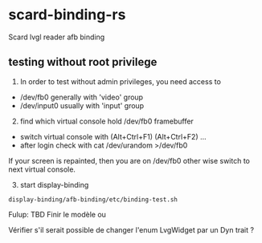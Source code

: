 # scard-binding-rs
Scard lvgl reader afb binding

## testing without root privilege

1) In order to test without admin privileges, you need access to

* /dev/fb0 generally with 'video' group
* /dev/input0 usually with 'input' group

2) find which virtual console hold /dev/fb0 framebuffer

* switch virtual console with (Alt+Ctrl+F1) (Alt+Ctrl+F2) ...
* after login check with cat /dev/urandom >/dev/fb0

If your screen is repainted, then you are on /dev/fb0 other wise switch to next virtual console.

3) start display-binding

```
display-binding/afb-binding/etc/binding-test.sh
```

Fulup: TBD Finir le modèle ou

 Vérifier s'il serait possible de changer l'enum LvgWidget par un Dyn trait ?